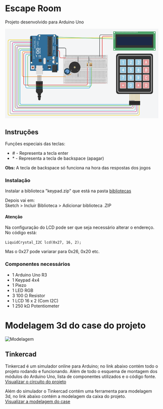 # Escape Room
Projeto desenvolvido para Arduino Uno

![Esquema](/EsquemaEletronico.png)

## Instruções

Funções especiais das teclas:

- \# - Representa a tecla enter
- \* - Representa a tecla de backspace (apagar)

<b>Obs:</b> A tecla de backspace só funciona na hora das respostas dos jogos

### Instalação
<p>Instalar a biblioteca "keypad.zip" que está na pasta <a href="/Bibliotecas">bibliotecas</a></p>
<p>Depois vai em: <br/>
Sketch > Incluir Biblioteca > Adicionar biblioteca .ZIP</p>

#### Atenção
Na configuração do LCD pode ser que seja necessário alterar o endereço. No código está:

```LiquidCrystal_I2C lcd(0x27, 16, 2);```

Mas o 0x27 pode variarar para 0x26, 0x20 etc.

### Componentes necessários

- 1 Arduino Uno R3
- 1 Keypad 4x4
- 1 Piezo
- 1 LED RGB
- 3 100 Ω Resistor
- 1 LCD 16 x 2 (Com I2C)
- 1 250 kΩ Potentiometer

# Modelagem 3d do case do projeto

![Modelagem](/case.png)

## Tinkercad
Tinkercad é um simulador online para Arduino; no link abaixo contém todo o projeto rodando e funcionando. Além de todo o esquema de montagem dos módulos do Arduino Uno, lista de componentes utilizados e o código fonte. <br/>
[Visualizar o circuito do projeto](https://www.tinkercad.com/things/5OiIE5SMJbv-escape-room)

Além do simulador o Tinkercad contém uma ferramenta para modelagem 3d, no link abaixo contém a modelagem da caixa do projeto.<br/>
[Visualizar a modelagem do case](https://www.tinkercad.com/things/iyig3Z6EOqQ-case-para-escape-room)
